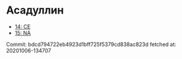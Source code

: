 # Асадуллин
- [14: CE](14.md)
- [15: NA](15.md)

Commit: bdcd794722eb4923d1bff725f5379cd838ac823d
 fetched at: 20201006-134707
